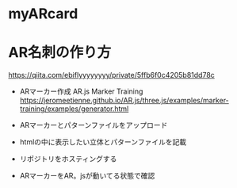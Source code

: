 # myARcard

# AR名刺の作り方

https://qiita.com/ebiflyyyyyyyy/private/5ffb6f0c4205b81dd78c





- ARマーカー作成
AR.js Marker Training
https://jeromeetienne.github.io/AR.js/three.js/examples/marker-training/examples/generator.html

- ARマーカーとパターンファイルをアップロード

- htmlの中に表示したい立体とパターンファイルを記載

- リポジトリをホスティングする

- ARマーカーをAR。jsが動いてる状態で確認
